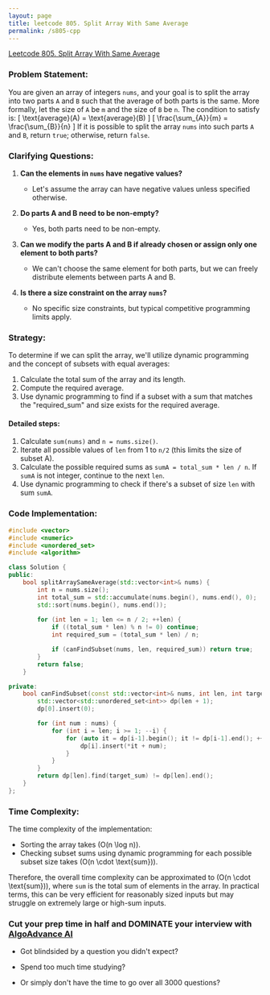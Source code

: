 ```yaml
---
layout: page
title: leetcode 805. Split Array With Same Average
permalink: /s805-cpp
---
```

[Leetcode 805. Split Array With Same Average](https://algoadvance.github.io/algoadvance/l805)
### Problem Statement:

You are given an array of integers `nums`, and your goal is to split the array into two parts `A` and `B` such that the average of both parts is the same. More formally, let the size of `A` be `m` and the size of `B` be `n`. The condition to satisfy is:
\[ \text{average}(A) = \text{average}(B) \]
\[ \frac{\sum_{A}}{m} = \frac{\sum_{B}}{n} \]
If it is possible to split the array `nums` into such parts `A` and `B`, return `true`; otherwise, return `false`.

### Clarifying Questions:

1. **Can the elements in `nums` have negative values?**
   - Let's assume the array can have negative values unless specified otherwise.

2. **Do parts A and B need to be non-empty?**
   - Yes, both parts need to be non-empty.

3. **Can we modify the parts A and B if already chosen or assign only one element to both parts?**
   - We can't choose the same element for both parts, but we can freely distribute elements between parts A and B.

4. **Is there a size constraint on the array `nums`?**
   - No specific size constraints, but typical competitive programming limits apply.

### Strategy:

To determine if we can split the array, we'll utilize dynamic programming and the concept of subsets with equal averages:
1. Calculate the total sum of the array and its length.
2. Compute the required average.
3. Use dynamic programming to find if a subset with a sum that matches the "required_sum" and size exists for the required average.

#### Detailed steps:

1. Calculate `sum(nums)` and `n = nums.size()`.
2. Iterate all possible values of `len` from 1 to `n/2` (this limits the size of subset A).
3. Calculate the possible required sums as `sumA = total_sum * len / n`. If `sumA` is not integer, continue to the next `len`.
4. Use dynamic programming to check if there's a subset of size `len` with sum `sumA`.

### Code Implementation:

```cpp
#include <vector>
#include <numeric> 
#include <unordered_set>
#include <algorithm>

class Solution {
public:
    bool splitArraySameAverage(std::vector<int>& nums) {
        int n = nums.size();
        int total_sum = std::accumulate(nums.begin(), nums.end(), 0);
        std::sort(nums.begin(), nums.end());
        
        for (int len = 1; len <= n / 2; ++len) {
            if ((total_sum * len) % n != 0) continue;
            int required_sum = (total_sum * len) / n;

            if (canFindSubset(nums, len, required_sum)) return true;
        }
        return false;
    }

private:
    bool canFindSubset(const std::vector<int>& nums, int len, int target_sum) {
        std::vector<std::unordered_set<int>> dp(len + 1);
        dp[0].insert(0);

        for (int num : nums) {
            for (int i = len; i >= 1; --i) {
                for (auto it = dp[i-1].begin(); it != dp[i-1].end(); ++it) {
                    dp[i].insert(*it + num);
                }
            }
        }
        return dp[len].find(target_sum) != dp[len].end();
    }
};
```

### Time Complexity:

The time complexity of the implementation:
- Sorting the array takes \(O(n \log n)\).
- Checking subset sums using dynamic programming for each possible subset size takes \(O(n \cdot \text{sum})\).

Therefore, the overall time complexity can be approximated to \(O(n \cdot \text{sum})\), where `sum` is the total sum of elements in the array. In practical terms, this can be very efficient for reasonably sized inputs but may struggle on extremely large or high-sum inputs.


### Cut your prep time in half and DOMINATE your interview with [AlgoAdvance AI](https://algoAdvance.com)

- Got blindsided by a question you didn't expect?

- Spend too much time studying?

- Or simply don't have the time to go over all 3000 questions?

